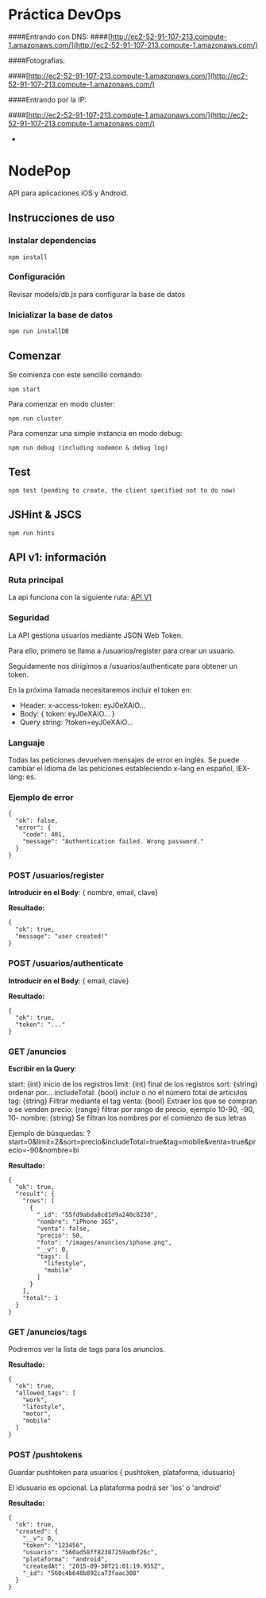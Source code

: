 
# Práctica DevOps

####Entrando con DNS:
####[http://ec2-52-91-107-213.compute-1.amazonaws.com/](http://ec2-52-91-107-213.compute-1.amazonaws.com/)

####Fotografías: 

####[http://ec2-52-91-107-213.compute-1.amazonaws.com/](http://ec2-52-91-107-213.compute-1.amazonaws.com/)



####Entrando por la IP: 

####[http://ec2-52-91-107-213.compute-1.amazonaws.com/](http://ec2-52-91-107-213.compute-1.amazonaws.com/)

-



# NodePop

API para aplicaciones iOS y Android.

## Instrucciones de uso

### Instalar dependencias
    
    npm install

### Configuración

Revisar models/db.js para configurar la base de datos

### Inicializar la base de datos

    npm run installDB

## Comenzar

Se comienza con este sencillo comando:
    
    npm start

Para comenzar en modo cluster:

    npm run cluster  

Para comenzar una simple instancia en modo debug:

    npm run debug (including nodemon & debug log)

## Test

    npm test (pending to create, the client specified not to do now)

## JSHint & JSCS

    npm run hints

## API v1: información


### Ruta principal

La api funciona con la siguiente ruta:  [API V1](/apiv1/anuncios)

### Seguridad

La API gestiona usuarios mediante JSON Web Token.

Para ello, primero se llama a /usuarios/register para crear un usuario.

Seguidamente nos dirigimos a /usuarios/authenticate para obtener un token.
  
En la próxima llamada necesitaremos incluir el token en:

- Header: x-access-token: eyJ0eXAiO...
- Body: { token: eyJ0eXAiO... }
- Query string: ?token=eyJ0eXAiO...

### Languaje

Todas las peticiones devuelven mensajes de error en inglés. Se puede cambiar el
idioma de las peticiones estableciendo x-lang en español, IEX-lang: es.


### Ejemplo de error

    {
      "ok": false,
      "error": {
        "code": 401,
        "message": "Authentication failed. Wrong password."
      }
    }

### POST /usuarios/register

**Introducir en el Body**: { nombre, email, clave}

**Resultado:**

    {
      "ok": true, 
      "message": "user created!"
    }

### POST /usuarios/authenticate

**Introducir en el Body**: { email, clave}

**Resultado:**

    {
      "ok": true, 
      "token": "..."
    }

### GET /anuncios

**Escribir en la Query**:

start: {int} inicio de los registros
limit: {int} final de los registros
sort: {string} ordenar por...
includeTotal: {bool} incluir o no el número total de artículos
tag: {string} Filtrar mediante el tag
venta: {bool} Extraer los que se compran o se venden
precio: {range} filtrar por rango de precio, ejemplo 10-90, -90, 10-
nombre: {string} Se filtran los nombres por el comienzo de sus letras

Ejemplo de búsquedas: ?start=0&limit=2&sort=precio&includeTotal=true&tag=mobile&venta=true&precio=-90&nombre=bi

**Resultado:**

    {
      "ok": true,
      "result": {
        "rows": [
          {
            "_id": "55fd9abda8cd1d9a240c8230",
            "nombre": "iPhone 3GS",
            "venta": false,
            "precio": 50,
            "foto": "/images/anuncios/iphone.png",
            "__v": 0,
            "tags": [
              "lifestyle",
              "mobile"
            ]
          }
        ],
        "total": 1
      }
    }


### GET /anuncios/tags

Podremos ver la lista de tags para los anuncios.


**Resultado:**

    {
      "ok": true,
      "allowed_tags": [
        "work",
        "lifestyle",
        "motor",
        "mobile"
      ]
    }

### POST /pushtokens

Guardar pushtoken para usuarios { pushtoken, plataforma, idusuario}

El idusuario es opcional.
La plataforma podrá ser 'ios' o 'android'

**Resultado:**

    {
      "ok": true,
      "created": {
        "__v": 0,
        "token": "123456",
        "usuario": "560ad58ff82387259adbf26c",
        "plataforma": "android",
        "createdAt": "2015-09-30T21:01:19.955Z",
        "_id": "560c4b648b892ca73faac308"
      }
    }

